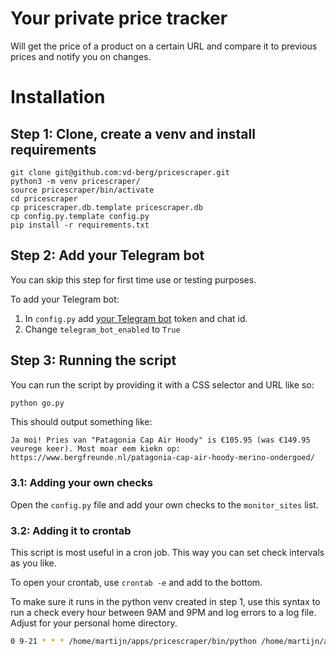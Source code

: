 # Your private price tracker
Will get the price of a product on a certain URL and
compare it to previous prices and notify you on changes.

# Installation

## Step 1: Clone, create a venv and install requirements
```
git clone git@github.com:vd-berg/pricescraper.git
python3 -m venv pricescraper/
source pricescraper/bin/activate
cd pricescraper
cp pricescraper.db.template pricescraper.db
cp config.py.template config.py
pip install -r requirements.txt
```

## Step 2: Add your Telegram bot
You can skip this step for first time use or testing purposes.

To add your Telegram bot:
1. In `config.py` add [your Telegram bot](https://core.telegram.org/bots)
token and chat id.
2. Change `telegram_bot_enabled` to `True`

## Step 3: Running the script
You can run the script by providing it with a CSS selector and URL like so:

```python
python go.py
```

This should output something like:
```
Ja moi! Pries van "Patagonia Cap Air Hoody" is €105.95 (was €149.95 veurege keer). Most moar eem kiekn op: https://www.bergfreunde.nl/patagonia-cap-air-hoody-merino-ondergoed/
```

### 3.1: Adding your own checks
Open the `config.py` file and add your own checks to the `monitor_sites` list.

### 3.2: Adding it to crontab
This script is most useful in a cron job. This way you can set check intervals
as you like.

To open your crontab, use `crontab -e` and add to the bottom.

To make sure it runs in the python venv created in step 1, use this syntax to
run a check every hour between 9AM and 9PM and log errors to a log file.
Adjust for your personal home directory.

```bash
0 9-21 * * * /home/martijn/apps/pricescraper/bin/python /home/martijn/apps/pricescraper/go.py > /tmp/pricescraperlog.txt 2>$1
```
